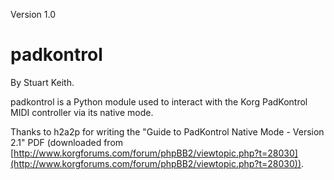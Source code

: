 Version 1.0

padkontrol
==========

By Stuart Keith.

padkontrol is a Python module used to interact with the Korg PadKontrol MIDI controller via its native mode.

Thanks to h2a2p for writing the "Guide to PadKontrol Native Mode - Version 2.1" PDF (downloaded from [http://www.korgforums.com/forum/phpBB2/viewtopic.php?t=28030](http://www.korgforums.com/forum/phpBB2/viewtopic.php?t=28030)).
